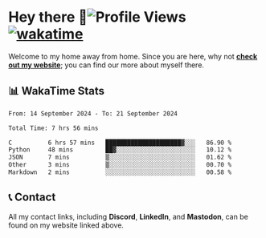 # Hey there :wave:![Profile Views](https://komarev.com/ghpvc/?username=skifli) [![wakatime](https://wakatime.com/badge/user/b4317b02-0c6d-457b-82a4-a448b8a8d1df.svg)](https://wakatime.com/@b4317b02-0c6d-457b-82a4-a448b8a8d1df)

Welcome to my home away from home. Since you are here, why not [**check out my website**](https://skifli.github.io); you can find our more about myself there.

## 📊 WakaTime Stats

<!--START_SECTION:waka-->

```txt
From: 14 September 2024 - To: 21 September 2024

Total Time: 7 hrs 56 mins

C          6 hrs 57 mins   █████████████████████▓░░░   86.90 %
Python     48 mins         ██▓░░░░░░░░░░░░░░░░░░░░░░   10.12 %
JSON       7 mins          ▒░░░░░░░░░░░░░░░░░░░░░░░░   01.62 %
Other      3 mins          ▒░░░░░░░░░░░░░░░░░░░░░░░░   00.70 %
Markdown   2 mins          ░░░░░░░░░░░░░░░░░░░░░░░░░   00.58 %
```

<!--END_SECTION:waka-->

## 📞 Contact

All my contact links, including **Discord**, **LinkedIn**, and **Mastodon**, can be found on my website linked above.

